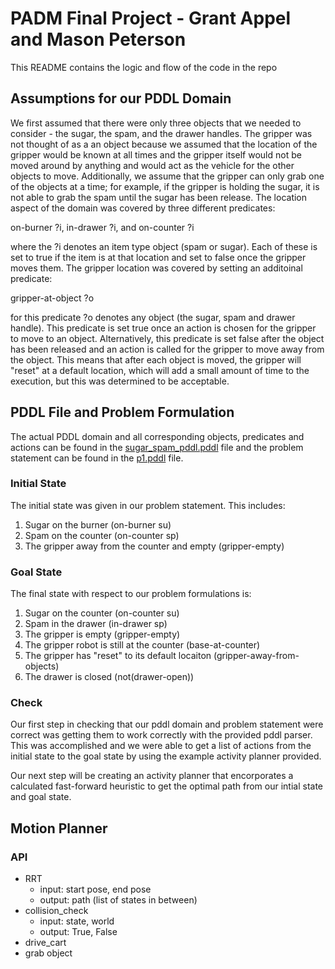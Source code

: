 # PADM Final Project - Grant Appel and Mason Peterson

This README contains the logic and flow of the code in the repo

## Assumptions for our PDDL Domain

We first assumed that there were only three objects that we needed to consider - the sugar, the spam, and the drawer handles. The gripper was not thought of as a an object because we assumed that the location of the gripper would be known at all times and the gripper itself would not be moved around by anything and would act as the vehicle for the other objects to move. Additionally, we assume that the gripper can only grab one of the objects at a time; for example, if the gripper is holding the sugar, it is not able to grab the spam until the sugar has been release. The location aspect of the domain was covered by three different predicates:

on-burner ?i, in-drawer ?i, and on-counter ?i

where the ?i denotes an item type object (spam or sugar). Each of these is set to true if the item is at that location and set to false once the gripper moves them. The gripper location was covered by setting an additoinal predicate:

gripper-at-object ?o

for this predicate ?o denotes any object (the sugar, spam and drawer handle). This predicate is set true once an action is chosen for the gripper to move to an object. Alternatively, this predicate is set false after the object has been released and an action is called for the gripper to move away from the object. This means that after each object is moved, the gripper will "reset" at a default location, which will add a small amount of time to the execution, but this was determined to be acceptable. 

## PDDL File and Problem Formulation

The actual PDDL domain and all corresponding objects, predicates and actions can be found in the [sugar_spam_pddl.pddl](https://github.com/mbpeterson70/padm_project_peterson_appel/blob/main/src/sugar_spam_pddl.pddl) file and the problem statement can be found in the [p1.pddl](https://github.com/mbpeterson70/padm_project_peterson_appel/blob/main/src/p1.pddl) file. 

### Initial State

The initial state was given in our problem statement. This includes:

1. Sugar on the burner (on-burner su)
2. Spam on the counter (on-counter sp)
3. The gripper away from the counter and empty (gripper-empty)

### Goal State

The final state with respect to our problem formulations is:

1. Sugar on the counter (on-counter su)
2. Spam in the drawer (in-drawer sp)
3. The gripper is empty (gripper-empty)
4. The gripper robot is still at the counter (base-at-counter)
5. The gripper has "reset" to its default locaiton (gripper-away-from-objects)
6. The drawer is closed (not(drawer-open))

### Check

Our first step in checking that our pddl domain and problem statement were correct was getting them to work correctly with the provided pddl parser. This was accomplished and we were able to get a list of actions from the initial state to the goal state by using the example activity planner provided.

Our next step will be creating an activity planner that encorporates a calculated fast-forward heuristic to get the optimal path from our intial state and goal state. 

## Motion Planner

### API

* RRT
  * input: start pose, end pose
  * output: path (list of states in between)
* collision_check
  * input: state, world
  * output: True, False
* drive_cart
* grab object
